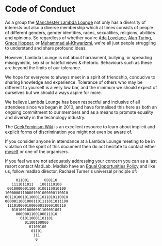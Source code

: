 # Code of Conduct

As a group the
[Manchester Lambda Lounge](http://www.lambdalounge.org.uk/) not only
has a diversity of interests but also a diverse membership which at
times consists of people of different genders, gender identities,
races, sexualities, religions, abilities and opinions.  So regardless
of whether you're
[Ada Lovelace](https://en.wikipedia.org/wiki/Ada_Lovelace),
[Alan Turing](https://en.wikipedia.org/wiki/Alan_Turing),
[Grace Hopper](https://en.wikipedia.org/wiki/Alan_Turing), or
[Muhammad al-Khwarizmi](https://en.wikipedia.org/wiki/Muhammad_ibn_Musa_al-Khwarizmi),
we're all just people struggling to understand and share profound
ideas.

However, Lambda Lounge is not about harrasment, bullying, or
spreading misogynistic, sexist or hateful views & rhetoric.
Behaviours such as these are beyond the limits of our tolerance.

We hope for everyone to always meet in a spirit of friendship,
conducive to sharing knowledge and experience.  Tolerance of others
who may be different to yourself is a very low bar, and the minimum we
should expect of ourselves but we should always aspire for more.

We believe Lambda Lounge has been respectful and inclusive of all
attendees since we began in 2010, and have formalised this here as
both an ongoing commitment to our members and as a means to promote
equality and diversity in the technology industry.

The [GeekFeminism Wiki](http://geekfeminism.wikia.com/wiki/Geek_Feminism_Wiki)
is an excellent resource to learn about implicit and explicit forms of
discrimination you might not even be aware of.

If you consider anyone in attendance at a Lambda Lounge meeting to be
in violation of the spirit of this document then do not hesitate to
contact either [myself](http://twitter.com/RickMoynihan) or one of the
organisers.

If you feel we are not adequately addressing your concern you can as a
last resort contact MadLab.  Madlab have an
[Equal Opportunities Policy](https://madlab.org.uk/wp-content/uploads/2015/05/EqualOpportunitiesPolicy.pdf)
and like us, follow madlab director, Rachael Turner's universal
principle of:

```
     011001       000110
   1111011011   1001110100
 0010000001100 0100110010100
10000001100001001000000110010
00110100101100011011010110010
00000110010001101111011011100
 111010000100000011000100110
   01010010000001100001001
     0000001100100011010
       010110001101101
         01100100000
           01100100
            01101
             111
              0
```

